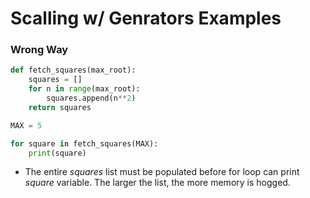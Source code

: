 # Scalling w/ Genrators Examples

### Wrong Way
```python
def fetch_squares(max_root):
    squares = []
    for n in range(max_root):
        squares.append(n**2)
    return squares

MAX = 5

for square in fetch_squares(MAX):
    print(square)
```
- The entire *squares* list must be populated before for loop can print *square* variable. The larger the list, the more memory is hogged.
 